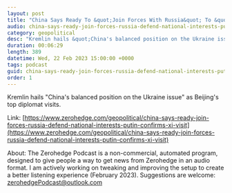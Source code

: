 ```yaml
---
layout: post
title: "China Says Ready To &quot;Join Forces With Russia&quot; To &quot;Defend National Interests&quot; As Putin Confirms Xi Visit"
audio: china-says-ready-join-forces-russia-defend-national-interests-putin-confirms-xi-visit-0
category: geopolitical
desc: "Kremlin hails &quot;China's balanced position on the Ukraine issue&quot; as Beijing's top diplomat visits."
duration: 00:06:29
length: 389
datetime: Wed, 22 Feb 2023 15:00:00 +0000
tags: podcast
guid: china-says-ready-join-forces-russia-defend-national-interests-putin-confirms-xi-visit-0
order: 1
---
```

Kremlin hails &quot;China's balanced position on the Ukraine issue&quot; as Beijing's top diplomat visits.

Link: [https://www.zerohedge.com/geopolitical/china-says-ready-join-forces-russia-defend-national-interests-putin-confirms-xi-visit](https://www.zerohedge.com/geopolitical/china-says-ready-join-forces-russia-defend-national-interests-putin-confirms-xi-visit)

About: The Zerohedge Podcast is a non-commercial, automated program, designed to give people a way to get news from Zerohedge in an audio format.  I am actively working on tweaking and improving the setup to create a better listening experience (February 2023).  Suggestions are welcome: [zerohedgePodcast@outlook.com](mailto:zerohedgePodcast@outlook.com)